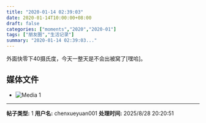 ```yaml
---
title: "2020-01-14 02:39:03"
date: 2020-01-14T10:00:00+08:00
draft: false
categories: ["moments","2020","2020-01"]
tags: ["朋友圈","生活记录"]
summary: "2020-01-14 02:39:03..."
---
```


外面快零下40摄氏度，今天一整天是不会出被窝了[嘿哈]。

## 媒体文件

- ![Media 1](/Moments/photos/2020-01-14/202001140239030.jpg)

---

**帖子类型:** 1
**用户名:** chenxueyuan001
**处理时间:** 2025/8/28 20:20:51